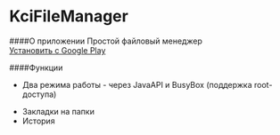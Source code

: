KciFileManager
==============
####О приложении
Простой файловый менеджер  
[Установить с Google Play](https://play.google.com/store/apps/details?id=com.kciray.android.filemanager)

####Функции
* Два режима работы - через JavaAPI и BusyBox (поддержка root-доступа)
- Закладки на папки
- История

